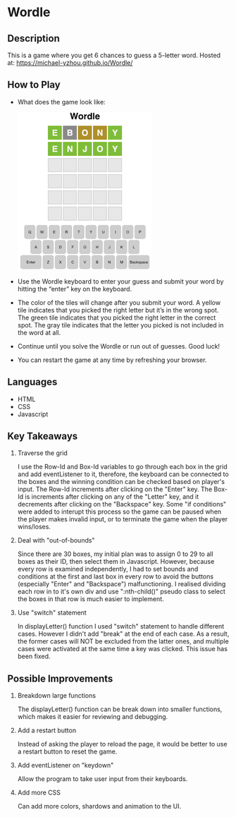 # Wordle

## Description

This is a game where you get 6 chances to guess a 5-letter word.
Hosted at: https://michael-yzhou.github.io/Wordle/

## How to Play

- What does the game look like:

  ![alt text](example.png)

- Use the Wordle keyboard to enter your guess and submit your word by hitting the “enter” key on the keyboard.
- The color of the tiles will change after you submit your word. A yellow tile indicates that you picked the right letter but it’s in the wrong spot. The green tile indicates that you picked the right letter in the correct spot. The gray tile indicates that the letter you picked is not included in the word at all.
- Continue until you solve the Wordle or run out of guesses. Good luck!
- You can restart the game at any time by refreshing your browser.

## Languages

- HTML
- CSS
- Javascript

## Key Takeaways

1. Traverse the grid

   I use the Row-Id and Box-Id variables to go through each box in the grid and add eventListener to it, therefore, the keyboard can be connected to the boxes and the winning condition can be checked based on player's input. The Row-Id increments after clicking on the "Enter" key. The Box-Id is increments after clicking on any of the "Letter" key, and it decrements after clicking on the "Backspace" key. Some "if conditions" were added to interupt this process so the game can be paused when the player makes invalid input, or to terminate the game when the player wins/loses.

2. Deal with "out-of-bounds"

   Since there are 30 boxes, my initial plan was to assign 0 to 29 to all boxes as their ID, then select them in Javascript. However, because every row is examined independently, I had to set bounds and conditions at the first and last box in every row to avoid the buttons (especially "Enter" and "Backspace") malfunctioning. I realised dividing each row in to it's own div and use ":nth-child()" pseudo class to select the boxes in that row is much easier to implement.

3. Use "switch" statement

   In displayLetter() function I used "switch" statement to handle different cases. However I didn't add "break" at the end of each case. As a result, the former cases will NOT be excluded from the latter ones, and multiple cases were activated at the same time a key was clicked. This issue has been fixed.

## Possible Improvements

1. Breakdown large functions

   The displayLetter() function can be break down into smaller functions, which makes it easier for reviewing and debugging.

2. Add a restart button

   Instead of asking the player to reload the page, it would be better to use a restart button to reset the game.

3. Add eventListener on "keydown"

   Allow the program to take user input from their keyboards.

4. Add more CSS

   Can add more colors, shardows and animation to the UI.
